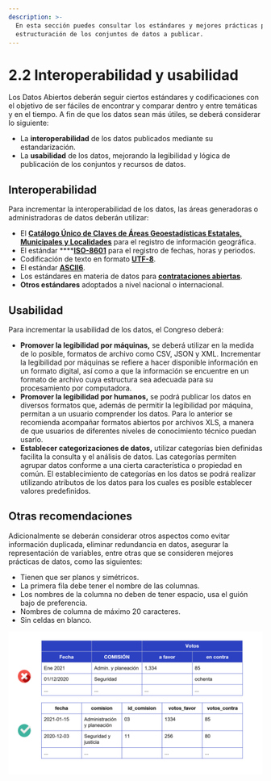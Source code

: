 ```yaml
---
description: >-
  En esta sección puedes consultar los estándares y mejores prácticas para la
  estructuración de los conjuntos de datos a publicar.
---
```


# 2.2 Interoperabilidad y usabilidad

Los Datos Abiertos deberán seguir ciertos estándares y codificaciones con el objetivo de ser fáciles de encontrar y comparar dentro y entre temáticas y en el tiempo. A fin de que los datos sean más útiles, se deberá considerar lo siguiente:

* La **interoperabilidad** de los datos publicados mediante su estandarización.
* La **usabilidad** de los datos, mejorando la legibilidad y lógica de publicación de los conjuntos y recursos de datos.

## **Interoperabilidad**

Para incrementar la interoperabilidad de los datos, las áreas generadoras o administradoras de datos deberán utilizar:

* El [**Catálogo Único de Claves de Áreas Geoestadísticas Estatales, Municipales y Localidades**](https://www.inegi.org.mx/app/ageeml/) para el registro de información geográfica.
* El estándar ****[**ISO-8601**](https://www.iso.org/iso-8601-date-and-time-format.html) para el registro de fechas, horas y periodos.
* Codificación de texto en formato [**UTF-8**](https://developer.mozilla.org/es/docs/Glossary/UTF-8).
* El estándar [**ASCII6**](https://elcodigoascii.com.ar/codigos-ascii/numero-seis-6-codigo-ascii-54.html).
* Los estándares en materia de datos para [**contrataciones abiertas**](https://www.contratacionesabiertas.mx/).
* **Otros estándares** adoptados a nivel nacional o internacional.

## **Usabilidad**

Para incrementar la usabilidad de los datos, el Congreso deberá:

* **Promover la legibilidad por máquinas,** se deberá utilizar en la medida de lo posible, formatos de archivo como CSV, JSON y XML. Incrementar la legibilidad por máquinas se refiere a hacer disponible información en un formato digital, así como a que la información se encuentre en un formato de archivo cuya estructura sea adecuada para su procesamiento por computadora. 
* **Promover la legibilidad por humanos,** se podrá publicar los datos en diversos formatos que, además de permitir la legibilidad por máquina, permitan a un usuario comprender los datos. Para lo anterior se recomienda acompañar formatos abiertos por archivos XLS, a manera de que usuarios de diferentes niveles de conocimiento técnico puedan usarlo.
* **Establecer categorizaciones de datos,** utilizar categorías bien definidas facilita la consulta y el análisis de datos. Las categorías permiten agrupar datos conforme a una cierta característica o propiedad en común. El establecimiento de categorías en los datos se podrá realizar utilizando atributos de los datos para los cuales es posible establecer valores predefinidos.

## Otras recomendaciones

Adicionalmente se deberán considerar otros aspectos como evitar información duplicada, eliminar redundancia en datos, asegurar la representación de variables, entre otras que se consideren mejores prácticas de datos, como las siguientes:

* Tienen que ser planos y simétricos. 
* La primera fila debe tener el nombre de las columnas. 
* Los nombres de la columna no deben de tener espacio, usa el guión bajo de preferencia. 
* Nombres de columna de máximo 20 caracteres. 
* Sin celdas en blanco. 

![Ejemplo de datos estructurados](../.gitbook/assets/image%20%2810%29.png)

